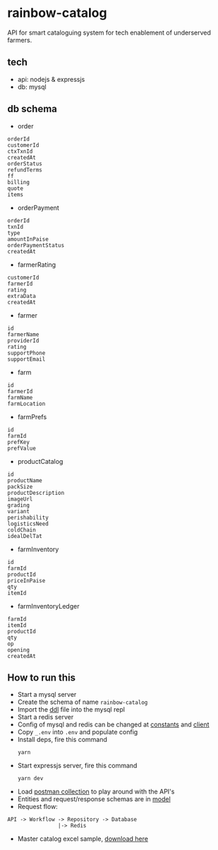 # rainbow-catalog
API for smart cataloguing system for tech enablement of underserved farmers.

## tech
- api: nodejs & expressjs
- db: mysql

## db schema
- order
```shell
orderId
customerId
ctxTxnId
createdAt
orderStatus
refundTerms
ff
billing
quote
items
```

- orderPayment
```shell
orderId
txnId
type
amountInPaise
orderPaymentStatus
createdAt
```

- farmerRating
```shell
customerId
farmerId
rating
extraData
createdAt
```

- farmer
```shell
id
farmerName
providerId
rating
supportPhone
supportEmail
```

- farm
```shell
id
farmerId
farmName
farmLocation
```

- farmPrefs
```shell
id
farmId
prefKey
prefValue
```

- productCatalog
```shell
id
productName
packSize
productDescription
imageUrl
grading
variant
perishability
logisticsNeed
coldChain
idealDelTat
```

- farmInventory
```shell
id
farmId
productId
priceInPaise
qty
itemId
```

- farmInventoryLedger
```shell
farmId
itemId
productId
qty
op
opening
createdAt
```

## How to run this
- Start a mysql server
- Create the schema of name `rainbow-catalog` 
- Import the [ddl](ddl.sql) file into the mysql repl
- Start a redis server
- Config of mysql and redis can be changed at [constants](src/CONSTANTS.ts) and [client](src/common/clients.ts)
- Copy `_.env` into `.env` and populate config
- Install deps, fire this command
    ```shell
    yarn
    ```
- Start expressjs server, fire this command
    ```shell
    yarn dev
    ```
- Load [postman collection](Rainbow%20catalog%20-%20ONDC.postman_collection.json) to play around with the API's
- Entities and request/response schemas are in [model](src/models)
- Request flow: 
```shell
API -> Workflow -> Repository -> Database
                |-> Redis
``` 
- Master catalog excel sample, [download here](https://docs.google.com/spreadsheets/d/1rvJTNoKNvhWx_5yCntfI-rIxY7GELwy9CIEVRUsJrys/edit#gid=0) 

